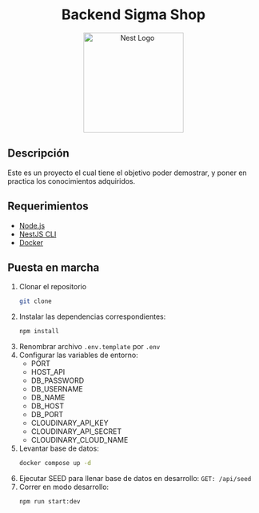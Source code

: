 <h1 align="center">Backend Sigma Shop</h1>

<p align="center">
  <a href="http://nestjs.com/" target="blank"><img src="https://nestjs.com/img/logo-small.svg" width="200" alt="Nest Logo" /></a>
</p>

## Descripción

Este es un proyecto el cual tiene el objetivo poder demostrar, y poner en practica los conocimientos adquiridos.

## Requerimientos

- [Node.js](https://nodejs.org/en)
- [NestJS CLI](https://docs.nestjs.com/cli/overview)
- [Docker](https://www.docker.com/)

## Puesta en marcha

1. Clonar el repositorio
   ```bash
   git clone
   ```
2. Instalar las dependencias correspondientes:
   ```bash
   npm install
   ```
3. Renombrar archivo `.env.template` por `.env`
4. Configurar las variables de entorno:
   - PORT
   - HOST_API
   - DB_PASSWORD
   - DB_USERNAME
   - DB_NAME
   - DB_HOST
   - DB_PORT
   - CLOUDINARY_API_KEY
   - CLOUDINARY_API_SECRET
   - CLOUDINARY_CLOUD_NAME
5. Levantar base de datos:
   ```bash
   docker compose up -d
   ```
6. Ejecutar SEED para llenar base de datos en desarrollo:
   `GET: /api/seed`
7. Correr en modo desarrollo:
   ```bash
   npm run start:dev
   ```
